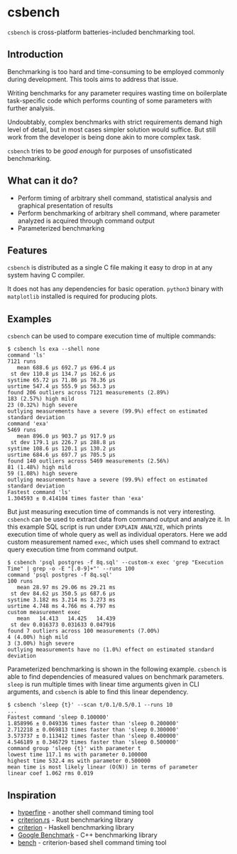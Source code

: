 # csbench

`csbench` is cross-platform batteries-included benchmarking tool.

## Introduction

Benchmarking is too hard and time-consuming to be employed commonly during development. 
This tools aims to address that issue.

Writing benchmarks for any parameter requires wasting time on boilerplate task-specific code which performs counting of some parameters with further analysis.

Undoubtably, complex benchmarks with strict requirements demand high level of detail, but in most cases simpler solution would suffice. 
But still work from the developer is being done akin to more complex task.

`csbench` tries to be *good enough* for purposes of unsofisticated benchmarking. 

## What can it do?

* Perform timing of arbitrary shell command, statistical analysis and graphical presentation of results
* Perform benchmarking of arbitrary shell command, where parameter analyzed is acquired through command output 
* Parameterized benchmarking 

## Features

`csbench` is distributed as a single C file making it easy to drop in at any system having C compiler. 

It does not has any dependencies for basic operation. `python3` binary with `matplotlib` installed is required for producing plots.

## Examples

`csbench` can be used to compare execution time of multiple commands:
```
$ csbench ls exa --shell none
command 'ls'
7121 runs
   mean 688.6 μs 692.7 μs 696.4 μs
 st dev 110.8 μs 134.7 μs 162.6 μs
systime 65.72 μs 71.86 μs 78.36 μs
usrtime 547.4 μs 555.9 μs 563.3 μs
found 206 outliers across 7121 measurements (2.89%)
183 (2.57%) high mild
23 (0.32%) high severe
outlying measurements have a severe (99.9%) effect on estimated standard deviation
command 'exa'
5469 runs
   mean 896.0 μs 903.7 μs 917.9 μs
 st dev 179.1 μs 226.7 μs 288.8 μs
systime 108.6 μs 120.1 μs 130.2 μs
usrtime 684.6 μs 697.7 μs 705.5 μs
found 140 outliers across 5469 measurements (2.56%)
81 (1.48%) high mild
59 (1.08%) high severe
outlying measurements have a severe (99.9%) effect on estimated standard deviation
Fastest command 'ls'
1.304593 ± 0.414104 times faster than 'exa'
```

But just measuring execution time of commands is not very interesting. 
`csbench` can be used to extract data from command output and analyze it. 
In this example SQL script is run under `EXPLAIN ANALYZE`, which prints execution time of whole query as well as individual operators. 
Here we add custom measurement named `exec`, which uses shell command to extract query execution time from command output.

```
$ csbench 'psql postgres -f 8q.sql' --custom-x exec 'grep "Execution Time" | grep -o -E "[.0-9]+"' --runs 100
command 'psql postgres -f 8q.sql'
100 runs
   mean 28.97 ms 29.06 ms 29.21 ms
 st dev 84.62 μs 350.5 μs 687.6 μs
systime 3.182 ms 3.214 ms 3.273 ms
usrtime 4.748 ms 4.766 ms 4.797 ms
custom measurement exec
   mean   14.413   14.425   14.439
 st dev 0.016373 0.031633 0.047916
found 7 outliers across 100 measurements (7.00%)
4 (4.00%) high mild
3 (3.00%) high severe
outlying measurements have no (1.0%) effect on estimated standard deviation
```

Parameterized benchmarking is shown in the following example.
`csbench` is able to find dependencies of measured values on benchmark
parameters. `sleep` is run multiple times with linear time arguments
given in CLI arguments, and `csbench` is able to find this linear dependency.

```
$ csbench 'sleep {t}' --scan t/0.1/0.5/0.1 --runs 10
...
Fastest command 'sleep 0.100000'
1.858996 ± 0.049336 times faster than 'sleep 0.200000'
2.712218 ± 0.069813 times faster than 'sleep 0.300000'
3.573737 ± 0.113412 times faster than 'sleep 0.400000'
4.546189 ± 0.346729 times faster than 'sleep 0.500000'
command group 'sleep {t}' with parameter t
lowest time 117.1 ms with parameter 0.100000
highest time 532.4 ms with parameter 0.500000
mean time is most likely linear (O(N)) in terms of parameter
linear coef 1.062 rms 0.019
```

## Inspiration

* [hyperfine](https://github.com/sharkdp/hyperfine) - another shell command timing tool
* [criterion.rs](https://github.com/bheisler/criterion.rs) - Rust benchmarking library
* [criterion](https://hackage.haskell.org/package/criterion) - Haskell benchmarking library
* [Google Benchmark](https://github.com/google/benchmark) - C++ benchmarking library
* [bench](https://github.com/Gabriella439/bench) - criterion-based shell command timing tool
